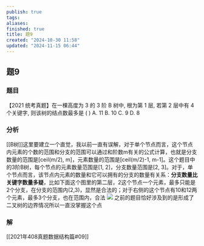 ```yaml
---
publish: true
tags: 
aliases: 
finished: true
title: 题9
created: "2024-10-30 11:58"
updated: "2024-11-15 06:44"
---
```

## 题9
### 题目
【2021 统考真题】在一棵高度为 3 的 3 阶 B 树中, 根为第 1 层, 若第 2 层中有 4 个关键字, 则该树的结点数最多是 ( )
A. 11 
B. 10 
C. 9 
D. 8
### 分析
[[B树]]这里要建立一个直觉，我以前一直有误解，对于单个节点而言，这个节点内元素的个数的范围和分支的范围可以通过和阶数m有关的公式计算，也就是分支数量的范围是[ceil(m/2), m]，元素数量的范围是[ceil(m/2)-1, m-1]。这个题目中的3阶B树，每个节点的元素数量范围是[1, 2]，分支数量范围是[2, 3]。对于，单个节点而言，该节点内元素的数量和它可以拥有的分支的数量有关系：**分支数量比关键字数量多疑**，比如下面这个图里的第二层，2这个节点一个元素，最多只能是2个分支，在分支的范围内(2,3)，显然是合法的；对于右侧的这个节点有10和12两个元素，最多3个分支，也在范围内，合法
![](https://img.hwenyi.live/202411151434383.webp)
之前的题目恰好涉及到的是形成了二叉树的边界情况所以一直没掌握这个点
### 解
[[2021年408真题数据结构篇#09]]

